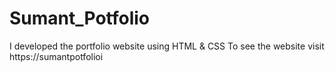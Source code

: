 # Sumant_Potfolio
I developed the portfolio website using HTML & CSS To see the website visit https://sumantpotfolioi
